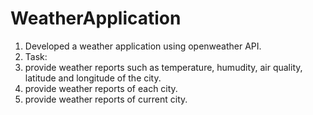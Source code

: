# WeatherApplication

1. Developed a weather application using openweather API.
2. Task:
3. provide weather reports such as temperature, humudity, air quality, latitude and longitude of the city.
4. provide weather reports of each city.
5. provide weather reports of current city.

